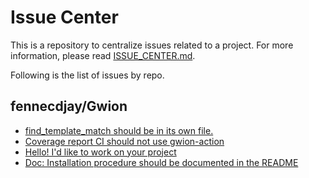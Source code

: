 # Issue Center

This is a repository to centralize issues related to a project.
For more information, please read [ISSUE_CENTER.md](ISSUE_CENTER.md).  

Following is the list of issues by repo.  

## fennecdjay/Gwion

 * [find_template_match should be in its own file.](https://api.github.com/repos/fennecdjay/Gwion/issues/192) 
 * [Coverage report CI should not use gwion-action](https://api.github.com/repos/fennecdjay/Gwion/issues/184) 
 * [Hello! I'd like to work on your project](https://api.github.com/repos/fennecdjay/Gwion/issues/180) 
 * [Doc: Installation procedure should be documented in the README](https://api.github.com/repos/fennecdjay/Gwion/issues/179) 
